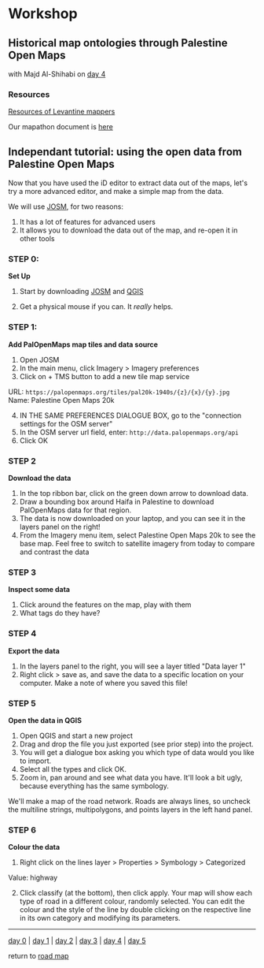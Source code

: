 # Workshop   
##  Historical map ontologies through Palestine Open Maps 
with Majd Al-Shihabi on [day 4](../day4.md)  

### Resources  
[Resources of Levantine mappers](https://majdal.cc/gis-resources/) 

Our mapathon document is [here](https://docs.google.com/document/d/12poogpx1TjYOpxR4hY6Gixd7KyiZLDjrW2vvmokktcg/edit#)

## Independant tutorial: using the open data from Palestine Open Maps

Now that you have used the iD editor to extract data out of the maps, let's try a more advanced editor, and make a simple map from the data. 

We will use [JOSM](https://josm.openstreetmap.de/), for two reasons: 
1) It has a lot of features for advanced users 
2) It allows you to download the data out of the map, and re-open it in other tools



### STEP 0: 
**Set Up**  

1. Start by downloading [JOSM](https://josm.openstreetmap.de/) and [QGIS](https://qgis.org/en/site/forusers/download.html) 

2. Get a physical mouse if you can. It *really* helps. 
 
### STEP 1:  
**Add PalOpenMaps map tiles and data source**  

1. Open JOSM  
2. In the main menu, click Imagery > Imagery preferences   
3. Click on + TMS button to add a new tile map service  

<!-- is this information they should be pasting into fields? -->
URL: `https://palopenmaps.org/tiles/pal20k-1940s/{z}/{x}/{y}.jpg`  
Name: Palestine Open Maps 20k    

4. IN THE SAME PREFERENCES DIALOGUE BOX, go to the "connection settings for the OSM server"  
5. In the OSM server url field, enter: `http://data.palopenmaps.org/api`  
6. Click OK  

### STEP 2  
**Download the data**  

1. In the top ribbon bar, click on the green down arrow to download data.  
2. Draw a bounding box around Haifa in Palestine to download PalOpenMaps data for that region.   
3. The data is now downloaded on your laptop, and you can see it in the layers panel on the right!  
4. From the Imagery menu item, select Palestine Open Maps 20k to see the base map. Feel free to switch to satellite imagery from today to compare and contrast the data  

### STEP 3  
**Inspect some data**  

1. Click around the features on the map, play with them 
2. What tags do they have?

### STEP 4  
**Export the data**  

1. In the layers panel to the right, you will see a layer titled "Data layer 1" 
2. Right click > save as, and save the data to a specific location on your computer. Make a note of where you saved this file!  

### STEP 5  
**Open the data in QGIS**  
1. Open QGIS and start a new project
2. Drag and drop the file you just exported (see prior step) into the project.
3. You will get a dialogue box asking you which type of data would you like to import.  
4. Select all the types and click OK.
5. Zoom in, pan around and see what data you have. It'll look a bit ugly, because everything has the same symbology. 

<!-- this next step is a little confusing.... maybe adding some screen clippings to help illustrate? -->
We'll make a map of the road network. Roads are always lines, so uncheck the multiline strings, multipolygons, and points layers in the left hand panel. 

### STEP 6   
**Colour the data**  

1. Right click on the lines layer > Properties > Symbology > Categorized 

<!-- what about values? -->
Value: highway

2. Click classify (at the bottom), then click apply. Your map will show each type of road in a different colour, randomly selected. You can edit the colour and the style of the line by double clicking on the respective line in its own category and modifying its parameters. 

<!-- maybe have a concluding couple of sentences on what people have learned/might try next? -->


------

[day 0](../day0.md) | [day 1](../day1.md) | [day 2](../day2.md) | [day 3](../day3.md) | [day 4](../day4.md) | [day 5](../day5.md)  

return to [road map](../road_map.md)
